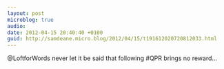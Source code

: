 ```yaml
---
layout: post
microblog: true
audio: 
date: 2012-04-15 20:40:40 +0100
guid: http://samdeane.micro.blog/2012/04/15/t191612020720812033.html
---
```

@LoftforWords never let it be said that following #QPR brings no reward...
